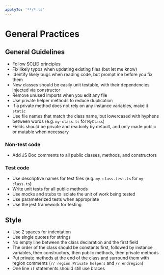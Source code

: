 ```yaml
---
applyTo: '**/*.ts'
---
```


# General Practices

## General Guidelines

- Follow SOLID principles
- Fix likely typos when updating existing files (but let me know)
- Identify likely bugs when reading code, but prompt me before you fix them
- New classes should be easily unit testable, with their dependencies injected via constructor
- Remove unused imports when you edit any file
- Use private helper methods to reduce duplication
- If a private method does not rely on any instance variables, make it `static`
- Use file names that match the class name, but lowercased with hyphens between words (e.g. `my-class.ts` for `MyClass`)
- Fields should be private and readonly by default, and only made public or mutable when necessary

### Non-test code

- Add JS Doc comments to all public classes, methods, and constructors

### Test code

- Use descriptive names for test files (e.g. `my-class.test.ts` for `my-class.ts`)
- Write unit tests for all public methods
- Use mocks and stubs to isolate the unit of work being tested
- Use parameterized tests when appropriate
- Use the jest framework for testing

## Style

- Use 2 spaces for indentation
- Use single quotes for strings
- No empty line between the class declaration and the first field
- The order of the class should be constants first, followed by instance variables, then constructors, then public methods, then private methods
- Put private methods at the end of the class and surround them with region comments (`// region Private helpers` and `// endregion`)
- One line `if` statements should still use braces
